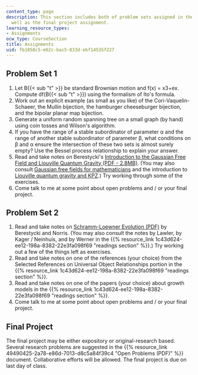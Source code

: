 ```yaml
---
content_type: page
description: This section includes both of problem sets assigned in the course as
  well as the final project assignment.
learning_resource_types:
- Assignments
ocw_type: CourseSection
title: Assignments
uid: fb1058c5-e62c-bac5-833d-ebf14535f227
---
```


Problem Set 1
-------------

1.  Let B{{< sub "t" >}} be standard Brownian motion and f(x) = x3+ex. Compute df(B{{< sub "t" >}}) using the formalism of Ito's formula.
2.  Work out an explicit example (as small as you like) of the Cori-Vaquelin-Schaeer, the Mullin bijection, the hamburger cheeseburger bijection, and the bipolar planar map bijection.
3.  Generate a uniform random spanning tree on a small graph (by hand) using coin tosses and Wilson's algorithm.
4.  If you have the range of a stable subordinator of parameter α and the range of another stable subordinator of parameter β, what conditions on β and α ensure the intersection of these two sets is almost surely empty? Use the Bessel process relationship to explain your answer.
5.  Read and take notes on Berestycki's [Introduction to the Gaussian Free Field and Liouville Quantum Gravity (PDF - 2.8MB)](http://www.math.stonybrook.edu/~bishop/classes/math638.F20/Berestycki_GFF_LQG.pdf). (You may also consult [Gaussian free fields for mathematicians](http://arxiv.org/abs/math/0312099) and the introduction to [Liouville quantum gravity and KPZ](http://arxiv.org/abs/0808.1560).) Try working through some of the exercises.
6.  Come talk to me at some point about open problems and / or your final project.

Problem Set 2
-------------

1.  Read and take notes on [Schramm-Loewner Evolution (PDF)](http://www.statslab.cam.ac.uk/~james/Lectures/sle.pdf) by Berestycki and Norris. (You may also consult the notes by Lawler, by Kager / Neinhuis, and by Werner in the {{% resource_link 1c43d624-ee12-198a-8382-22e3fa098f69 "readings section" %}}.) Try working out a few of the things left as exercises.
2.  Read and take notes on one of the references (your choice) from the Selected References on Universal Object Relationships portion in the {{% resource_link 1c43d624-ee12-198a-8382-22e3fa098f69 "readings section" %}}.
3.  Read and take notes on one of the papers (your choice) about growth models in the {{% resource_link 1c43d624-ee12-198a-8382-22e3fa098f69 "readings section" %}}.
4.  Come talk to me at some point about open problems and / or your final project.

Final Project
-------------

The final project may be either expository or original-research based. Several research problems are suggested in the {{% resource_link 49490425-2a78-e86d-7013-d8c5a84f39c4 "Open Problems (PDF)" %}} document. Collaborative efforts will be allowed. The final project is due on last day of class.